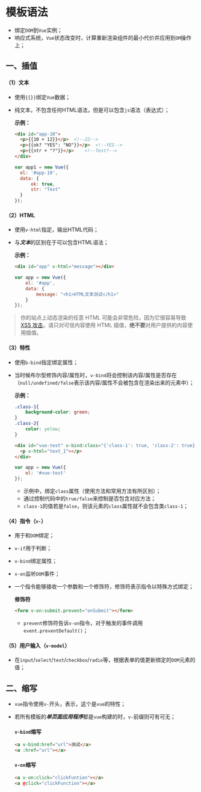# 模板语法

- 绑定`DOM`到`Vue`实例；
- 响应式系统，`Vue`状态改变时，计算重新渲染组件的最小代价并应用到`OM`操作上；

## 一、插值

#### （1）文本

- 使用`{{}}`绑定`Vue`数据；

- 纯文本，不包含任何HTML语法，但是可以包含`js`语法（表达式）；

  **示例：**

  ```html
  <div id="app-10">
  	<p>{{10 + 12}}</p>	<!--22-->
  	<p>{{ok? "YES": "NO"}}</p>	<!--YES-->
  	<p>{{str + "?"}}</p>	<!--Test?-->
  </div>
  ```

  ```js
  var app1 = new Vue({
  	el: '#app-10',
  	data: {
  		ok: true,
  		str: "Test"
  	}
  });
  ```

#### （2）HTML

- 使用`v-html`指定，输出HTML代码；

- 与***文本***的区别在于可以包含HTML语法；

  **示例：**

  ```html
  <div id="app" v-html="message"></div>
  ```

  ```js
  var app = new Vue({
      el: '#app',
      data: {
          message: "<h1>HTML文本测试</h1>"
      }
  });
  ```

> 你的站点上动态渲染的任意 HTML 可能会非常危险，因为它很容易导致 [XSS 攻击](https://en.wikipedia.org/wiki/Cross-site_scripting)。请只对可信内容使用 HTML 插值，**绝不要**对用户提供的内容使用插值。

#### （3）特性

- 使用`b-bind`指定绑定属性；

- 当时候布尔型修饰内容/属性时，`v-bind`将会控制该内容/属性是否存在（`null/undefined/false`表示该内容/属性不会被包含在渲染出来的元素中）；

  **示例：**

  ```css
  .class-1{
      background-color: green;
  }
  .class-2{
      color: yelow;
  }
  ```

  ```html
  <div id="vue-test" v-bind:class="{'class-1': true, 'class-2': true}">
  	<p v-html="text_1"></p>
  </div>
  ```

  ```js
  var app = new Vue({
      el: '#vue-test'
  });
  ```

  - 示例中，绑定`class`属性（使用方法和常用方法有所区别）；
  - 通过控制代码中的`true/false`来控制是否包含对应方法；
  - `class-1`的值若是`false`，则该元素的`class`属性就不会包含类`class-1`；

#### （4）指令（`v-`）

- 用于和`DOM`绑定；

- `v-if`用于判断；

- `v-bind`绑定属性；

- `v-on`监听`DOM`事件；

- 一个指令能够接收一个参数和一个修饰符，修饰符表示指令以特殊方式绑定；

  **修饰符**

  ```html
  <form v-on:submit.prevent="onSubmit"></form>
  ```

  - `prevent`修饰符告诉`v-on`指令，对于触发的事件调用`event.preventDefault()`；

#### （5）用户输入（`v-model`）

- 在`input`/`select`/`text`/`checkbox`/`radio`等，根据表单的值更新绑定的`DOM`元素的值；

## 二、缩写

- `vue`指令使用`v-`开头，表示，这个是`vue`的特性；

- 若所有模板的***单页面应用程序***都是`vue`构建的时，`v-`前缀则可有可无；

  #### `v-bind`缩写

  ```html
  <a v-bind:href="url">测试</a>
  <a :href="url"></a>
  ```

  #### `v-on`缩写

  ```html
  <a v-on:click="clickFuntion"></a>
  <a @click="clickFunction"></a>
  ```
